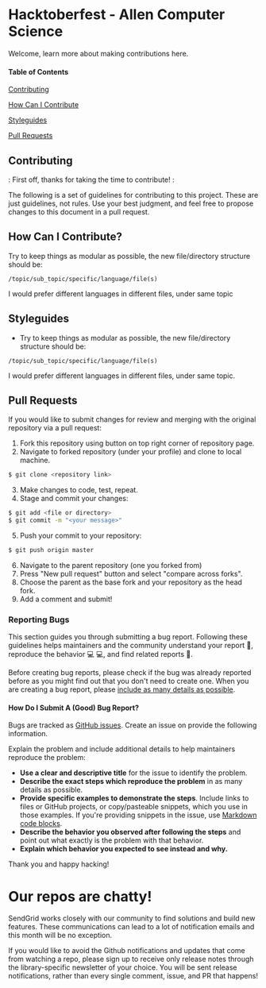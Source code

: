 # Hacktoberfest - Allen Computer Science
Welcome, learn more about making contributions here.


#### Table of Contents
[Contributing](#contributing)

[How Can I Contribute](#how-can-i-contribute?)

[Styleguides](#styeguides)

[Pull Requests](#pull-requests)


## Contributing

: First off, thanks for taking the time to contribute! :

The following is a set of guidelines for contributing to this project.
These are just guidelines, not rules. Use your best judgment, and feel free to propose changes 
to this document in a pull request.

## How Can I Contribute?

Try to keep things as modular as possible, the new file/directory structure should be: 
```
/topic/sub_topic/specific/language/file(s)
```
I would prefer different languages in different files, under same topic


## Styleguides

* Try to keep things as modular as possible, the new file/directory structure should be:
```
/topic/sub_topic/specific/language/file(s)
```
I would prefer different languages in different files, under same topic.

## Pull Requests
If you would like to submit changes for review and merging with the original
repository via a pull request:
1. Fork this repository using button on top right corner of repository page.
2. Navigate to forked repository (under your profile) and clone to local
  machine.
```bash
$ git clone <repository link>
```
3. Make changes to code, test, repeat.
4. Stage and commit your changes:
```bash
$ git add <file or directory>
$ git commit -m "<your message>"
```
5. Push your commit to your repository:
```bash
$ git push origin master
```
6. Navigate to the parent repository (one you forked from)
7. Press "New pull request" button and select "compare across forks".
8. Choose the parent as the base fork and your repository as the head fork.
9. Add a comment and submit!


### Reporting Bugs

This section guides you through submitting a bug report. Following these guidelines helps maintainers 
and the community understand your report :pencil:, reproduce the behavior :computer: :computer:, and find related 
reports :mag_right:.

Before creating bug reports, please check if the bug was already reported before as you might find out that you don't 
need to create one. When you are creating a bug report, please [include as many details as possible](#how-do-i-submit-a-good-bug-report). 

#### How Do I Submit A (Good) Bug Report?

Bugs are tracked as [GitHub issues](https://guides.github.com/features/issues/). Create an issue on provide the following information.

Explain the problem and include additional details to help maintainers reproduce the problem:

* **Use a clear and descriptive title** for the issue to identify the problem.
* **Describe the exact steps which reproduce the problem** in as many details as possible.
* **Provide specific examples to demonstrate the steps**. Include links to files or GitHub projects, or copy/pasteable snippets, which you use in those examples. 
If you're providing snippets in the issue, use [Markdown code blocks](https://help.github.com/articles/markdown-basics/#multiple-lines).
* **Describe the behavior you observed after following the steps** and point out what exactly is the problem with that behavior.
* **Explain which behavior you expected to see instead and why.**

Thank you and happy hacking!

# Our repos are chatty!

SendGrid works closely with our community to find solutions and build new features. These communications can lead to a lot of notification emails and this month will be no exception.

If you would like to avoid the Github notifications and updates that come from watching a repo, please sign up to receive only release notes through the library-specific newsletter of your choice. You will be sent release notifications, rather than every single comment, issue, and PR that happens!

